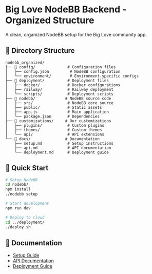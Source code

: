 # Big Love NodeBB Backend - Organized Structure

A clean, organized NodeBB setup for the Big Love community app.

## 📁 Directory Structure

```
nodebb_organized/
├── 📂 config/              # Configuration files
│   ├── config.json         # NodeBB configuration
│   └── environment/        # Environment-specific configs
├── 📂 deployment/          # Deployment files
│   ├── docker/            # Docker configurations
│   ├── railway/           # Railway deployment
│   └── scripts/           # Deployment scripts
├── 📂 nodebb/             # NodeBB source code
│   ├── src/               # NodeBB core source
│   ├── public/            # Static assets
│   ├── app.js             # Main application
│   └── package.json       # Dependencies
├── 📂 customizations/     # Our customizations
│   ├── plugins/           # Custom plugins
│   ├── themes/            # Custom themes
│   └── api/               # API extensions
└── 📂 docs/               # Documentation
    ├── setup.md           # Setup instructions
    ├── api.md             # API documentation
    └── deployment.md      # Deployment guide
```

## 🚀 Quick Start

```bash
# Setup NodeBB
cd nodebb/
npm install
./nodebb setup

# Start development
npm run dev

# Deploy to cloud
cd ../deployment/
./deploy.sh
```

## 📖 Documentation

- [Setup Guide](docs/setup.md)
- [API Documentation](docs/api.md)
- [Deployment Guide](docs/deployment.md)
